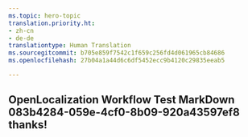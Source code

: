```yaml
---
ms.topic: hero-topic
translation.priority.ht:
- zh-cn
- de-de
translationtype: Human Translation
ms.sourcegitcommit: b705e859f7542c1f659c256fd4d061965cb84686
ms.openlocfilehash: 27b04a1a44d6c6df5452ecc9b4120c29835eeab5

---
```

## OpenLocalization Workflow Test MarkDown 083b4284-059e-4cf0-8b09-920a43597ef8 thanks!



<!--HONumber=Sep16_HO1-->


